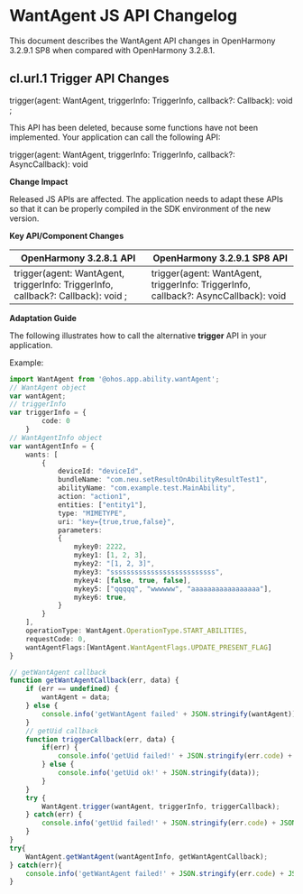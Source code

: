 # WantAgent JS API Changelog

This document describes the WantAgent API changes in OpenHarmony 3.2.9.1 SP8 when compared with OpenHarmony 3.2.8.1.
## cl.url.1 Trigger API Changes
trigger(agent: WantAgent, triggerInfo: TriggerInfo, callback?: Callback<CompleteData>): void ;

This API has been deleted, because some functions have not been implemented. Your application can call the following API:

 trigger(agent: WantAgent, triggerInfo: TriggerInfo, callback?: AsyncCallback<CompleteData>): void 

 **Change Impact**

Released JS APIs are affected. The application needs to adapt these APIs so that it can be properly compiled in the SDK environment of the new version.

**Key API/Component Changes**

| OpenHarmony 3.2.8.1 API                                 | OpenHarmony 3.2.9.1 SP8 API                             |
| ------------------------------------------------------------ | ------------------------------------------------------------ |
| trigger(agent: WantAgent, triggerInfo: TriggerInfo, callback?: Callback<CompleteData>): void ; | trigger(agent: WantAgent, triggerInfo: TriggerInfo, callback?: AsyncCallback<CompleteData>): void |

**Adaptation Guide**

The following illustrates how to call the alternative **trigger** API in your application.

Example:

```ts
import WantAgent from '@ohos.app.ability.wantAgent';
// WantAgent object
var wantAgent;
// triggerInfo
var triggerInfo = {
        code: 0
    }
// WantAgentInfo object
var wantAgentInfo = {
    wants: [
        {
            deviceId: "deviceId",
            bundleName: "com.neu.setResultOnAbilityResultTest1",
            abilityName: "com.example.test.MainAbility",
            action: "action1",
            entities: ["entity1"],
            type: "MIMETYPE",
            uri: "key={true,true,false}",
            parameters:
            {
                mykey0: 2222,
                mykey1: [1, 2, 3],
                mykey2: "[1, 2, 3]",
                mykey3: "ssssssssssssssssssssssssss",
                mykey4: [false, true, false],
                mykey5: ["qqqqq", "wwwwww", "aaaaaaaaaaaaaaaaa"],
                mykey6: true,
            }
        }
    ],
    operationType: WantAgent.OperationType.START_ABILITIES,
    requestCode: 0,
    wantAgentFlags:[WantAgent.WantAgentFlags.UPDATE_PRESENT_FLAG]
}

// getWantAgent callback
function getWantAgentCallback(err, data) {
    if (err == undefined) {
        wantAgent = data;
    } else {
        console.info('getWantAgent failed' + JSON.stringify(wantAgent));
    }
    // getUid callback
    function triggerCallback(err, data) {
        if(err) {
            console.info('getUid failed!' + JSON.stringify(err.code) + JSON.stringify(err.message));
        } else {
            console.info('getUid ok!' + JSON.stringify(data));
        }
    }
    try {
        WantAgent.trigger(wantAgent, triggerInfo, triggerCallback);
    } catch(err) {
        console.info('getUid failed!' + JSON.stringify(err.code) + JSON.stringify(err.message));
    }
}
try{
    WantAgent.getWantAgent(wantAgentInfo, getWantAgentCallback);
} catch(err){
    console.info('getWantAgent failed!' + JSON.stringify(err.code) + JSON.stringify(err.message));
}
```
